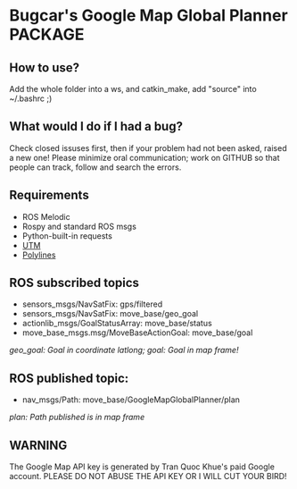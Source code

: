 # Bugcar's Google Map Global Planner PACKAGE
## How to use? 
Add the whole folder into a ws, and catkin_make, add "source" into ~/.bashrc ;)
## What would I do if I had a bug?
Check closed issuses first, then if your problem had not been asked, raised a new one! Please minimize oral communication; work on GITHUB so that people can track, follow and search the errors.
## Requirements
- ROS Melodic
- Rospy and standard ROS msgs
- Python-built-in requests
- [UTM](https://github.com/Turbo87/utm)
- [Polylines](https://github.com/hicsail/polyline)
## ROS subscribed topics
- sensors_msgs/NavSatFix:                 gps/filtered
- sensors_msgs/NavSatFix:                 move_base/geo_goal
- actionlib_msgs/GoalStatusArray:         move_base/status
- move_base_msgs.msg/MoveBaseActionGoal:  move_base/goal

*geo_goal: Goal in coordinate latlong; goal: Goal in map frame!*
## ROS published topic:
- nav_msgs/Path:                          move_base/GoogleMapGlobalPlanner/plan

*plan: Path published is in map frame*
## WARNING
The Google Map API key is generated by Tran Quoc Khue's paid Google account. PLEASE DO NOT ABUSE THE API KEY OR I WILL CUT YOUR BIRD!
